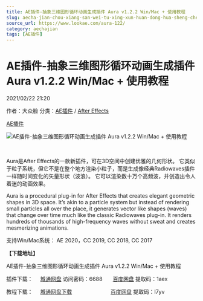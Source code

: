 ```yaml
---
title: AE插件-抽象三维图形循环动画生成插件 Aura v1.2.2 Win/Mac + 使用教程
slug: aecha-jian-chou-xiang-san-wei-tu-xing-xun-huan-dong-hua-sheng-cheng-cha-jian-aura-v1-2-2-win-mac-shi-yong-jiao-cheng
source_url: https://www.lookae.com/aura-122/
category: aechajian
tags: [AE插件]
---
```

# AE插件-抽象三维图形循环动画生成插件 Aura v1.2.2 Win/Mac + 使用教程

2021/02/22 21:20

作者：大众脸
分类：[AE插件](https://www.lookae.com/after-effects/aechajian/) / [After Effects](https://www.lookae.com/after-effects/)

[AE插件](https://www.lookae.com/tag/ae%e6%8f%92%e4%bb%b6/)

![AE插件-抽象三维图形循环动画生成插件 Aura v1.2.2 Win/Mac + 使用教程](https://www.lookae.com/wp-content/uploads/2019/06/Aura.jpg "AE插件-抽象三维图形循环动画生成插件 Aura v1.2.2 Win/Mac + 使用教程-LookAE.com")

﻿

Aura是After Effects的一款新插件，可在3D空间中创建优雅的几何形状。 它类似于粒子系统，但它不是在整个地方渲染小粒子，而是生成像经典Radiowaves插件一样随时间变化的矢量形状（波浪）。 它可以渲染数十万个高频波，并创造出令人着迷的动画效果。

Aura is a procedural plug-in for After Effects that creates elegant geometric shapes in 3D space. It’s akin to a particle system but instead of rendering small particles all over the place, it generates vector like shapes (waves) that change over time much like the classic Radiowaves plug-in. It renders hundreds of thousands of high-frequency waves without sweat and creates mesmerizing animations.

支持Win/Mac系统： AE 2020，CC 2019, CC 2018, CC 2017

**【下载地址】**

AE插件-抽象三维图形循环动画生成插件 Aura v1.2.2 Win/Mac + 使用教程

插件下载：     [城通网盘](https://089u.com/f/680462-483547406-004a06) 访问密码：6688       [百度网盘](https://pan.baidu.com/s/11cXKial1-ToYw6oOc7YZJQ) 提取码：1aex

教程下载：     [城通网盘下载](https://lookae.ctfile.com/fs/680462-383547035)                          [百度网盘](https://pan.baidu.com/s/17xBymW8qBFmMaiuKaErWbA) 提取码：l7yv
